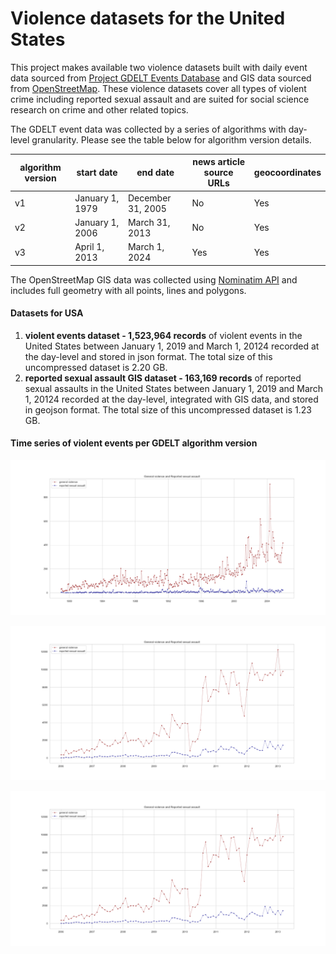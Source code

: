 # Violence datasets for the United States


This project makes available two violence datasets built with daily event data sourced from [Project GDELT Events Database](http://data.gdeltproject.org/events/index.html) and GIS data sourced from [OpenStreetMap](https://www.openstreetmap.org). These violence datasets cover all types of violent crime including reported sexual assault and are suited for social science research on crime and other related topics.

The GDELT event data was collected by a series of algorithms with day-level granularity. Please see the table below for algorithm version details.

| algorithm version | start date| end date| news article source URLs| geocoordinates|
| --- | --- |--- | ---| ---|
| v1 | January 1, 1979 | December 31, 2005| No | Yes
| v2 | January 1, 2006 | March 31, 2013| No | Yes
| v3 | April 1, 2013 | March 1, 2024| Yes | Yes

The OpenStreetMap GIS data was collected using [Nominatim API](https://nominatim.org/release-docs/latest/) and includes full geometry with all points, lines and polygons.

#### Datasets for USA

1. **violent events dataset - 1,523,964 records** of violent events in the United States between January 1, 2019 and March 1, 20124 recorded at the day-level and stored in json format. The total size of this uncompressed dataset is 2.20 GB.
2. **reported sexual assault GIS dataset - 163,169 records** of reported sexual assaults in the United States between January 1, 2019 and March 1, 20124 recorded at the day-level, integrated with GIS data, and stored in geojson format. The total size of this uncompressed dataset is 1.23 GB.

#### Time series of violent events per GDELT algorithm version
![violent events dataset v1](https://github.com/haayanau/USA_violence_datasets/blob/master/images/v1.PNG "Time Series Plot v1")

![violent events dataset v2](https://github.com/haayanau/USA_violence_datasets/blob/master/images/v2.PNG "Time Series Plot v2")

![violent events dataset v3](https://github.com/haayanau/USA_violence_datasets/blob/master/images/v2.PNG "Time Series Plot v3")

